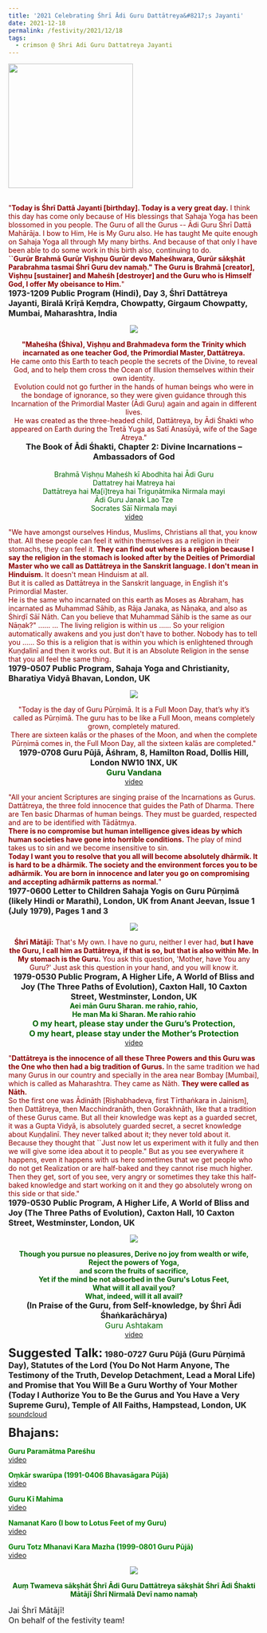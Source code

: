 ```yaml
---
title: '2021 Celebrating Śhrī Ādi Guru Dattātreya&#8217;s Jayanti'
date: 2021-12-18
permalink: /festivity/2021/12/18
tags:
  - crimson @ Shri Adi Guru Dattatreya Jayanti
---
```


<div style="text-align: left"><img src="/images/image1.png" width="250" /></div><br>

<p>
<font color="DarkRed">"<b>Today is Śhrī Dattā Jayanti [birthday]. Today is a very great day.</b> I think this day has come only because of His blessings that Sahaja Yoga has been blossomed in you people. The Guru of all the Gurus -- Ādi Guru Śhrī Dattā Mahārāja. I bow to Him, He is My Guru also. He has taught Me quite enough on Sahaja Yoga all through My many births. And because of that only I have been able to do some work in this birth also, continuing to do.<br>
<b>``Gurūr Brahmā Gurūr Viṣhṇu Gurūr devo Maheśhwara, Gurūr sākṣhāt Parabrahma tasmai Śhrī Guru dev namaḥ." The Guru is Brahmā [creator], Viṣhṇu [sustainer] and Maheśh [destroyer] and the Guru who is Himself God, I offer My obeisance to Him.</b>"</font><br>
<font size="+0"><b>1973-1209 Public Program (Hindi), Day 3, Śhrī Dattātreya Jayanti, Biralā Krīṛā Keṃdra, Chowpatty, Girgaum Chowpatty, Mumbai, Maharashtra, India</b></font>
</p>

<div style="text-align: center"><img src="/images/image858.png" /></div>

<p style=" text-align:center;">
<font color="DarkRed"><b>"Maheśha (Śhiva), Viṣhṇu and Brahmadeva form the Trinity which incarnated as one teacher God, the Primordial Master, Dattātreya.</b><br> 
He came onto this Earth to teach people the secrets of the Divine, to reveal God, and to help them cross the Ocean of Illusion themselves within their own identity.<br>
Evolution could not go further in the hands of human beings who were in the bondage of ignorance, so they were given guidance through this Incarnation of the Primordial Master (Ādi Guru) again and again in different lives.<br> 
He was created as the three-headed child, Dattātreya, by Ādi Śhakti who appeared on Earth during the Tretā Yuga as Satī Anasūyā, wife of the Sage Atreya."</font><br>
<font size="+0"><b>The Book of Ādi Śhakti, Chapter 2: Divine Incarnations – Ambassadors of God</b></font><br>
<br>
<font color="DarkGreen">Brahmā Viṣhṇu Maheśh kī Abodhita hai Ādi Guru<br>
Dattatrey hai Matreya hai<br>
Dattātreya hai Ma[i]treya hai Triguṇātmika Nirmala mayi<br>
Ādi Guru Janak Lao Tze<br>
Socrates Sāī Nirmala mayi</font><br>
<a href="https://youtu.be/mBnW3jwrIwA">video</a>
</p>

<p>
<font color="DarkRed">"We have amongst ourselves Hindus, Muslims, Christians all that, you know that. All these people can feel it within themselves as a religion in their stomachs, they can feel it. <b>They can find out where is a religion because I say the religion in the stomach is looked after by the Deities of Primordial Master who we call as Dattātreya in the Sanskrit language. I don't mean in Hinduism.</b> It doesn't mean Hinduism at all.<br>
But it is called as Dattātreya in the Sanskrit language, in English it's Primordial Master.<br>
He is the same who incarnated on this earth as Moses as Abraham, has incarnated as Muhammad Sāhib, as Rāja Janaka, as Nāṇaka, and also as Śhirḍī Sāī Nāth. Can you believe that Muhammad Sāhib is the same as our Nāṇak?"
......
... The living religion is within us ...... So your religion automatically awakens and you just don't have to bother. Nobody has to tell you ...... So this is a religion that is within you which is enlightened through Kuṇḍalinī and then it works out. But it is an Absolute Religion in the sense that you all feel the same thing.</font><br>
<font size="+0"><b>1979-0507 Public Program, Sahaja Yoga and Christianity, Bharatiya Vidyā Bhavan, London, UK</b></font>
</p>

<div style="text-align: center"><img src="/images/image859.png" /></div>

<p style=" text-align:center;">
<font color="DarkRed">"Today is the day of Guru Pūrṇimā. It is a Full Moon Day, that’s why it’s called as Pūrṇimā. 
The guru has to be like a Full Moon, means completely grown, completely matured.<br>
There are sixteen kalās or the phases of the Moon, and when the complete Pūrṇimā comes in, the Full Moon Day, all the sixteen kalās are completed."</font><br>
<font size="+0"><b>1979-0708 Guru Pūjā, Āśhram, 8, Hamilton Road, Dollis Hill, London NW10 1NX, UK</b></font><br>
<font size="+0"><font color="DarkGreen"><b>Guru Vandana</b></font></font><br>
<a href="https://seven-teams.github.io/Videos_Links.html">video</a>
</p>

<p>
<font color="DarkRed">"All your ancient Scriptures are singing praise of the Incarnations as Gurus. Dattātreya, the three fold innocence that guides the Path of Dharma. There are Ten basic Dharmas of human beings. They must be guarded, respected and are to be identified with Tādātmya.<br>
<b>There is no compromise but human intelligence gives ideas by which human societies have gone into horrible conditions.</b> The play of mind takes us to sin and we become insensitive to sin.<br>
<b>Today I want you to resolve that you all will become absolutely dhārmik. It is hard to be a dhārmik. The society and the environment forces you to be adhārmik. You are born in innocence and later you go on compromising and accepting adhārmik patterns as normal.</b>"</font><br>
<font size="+0"><b>1977-0600 Letter to Children Sahaja Yogis on Guru Pūrṇimā (likely Hindi or Marathi), London, UK from Anant Jeevan, Issue 1 (July 1979), Pages 1 and 3</b></font>
</p>

<div style="text-align: center"><img src="/images/image860.png" /></div>

<p style=" text-align:center;">
<font color="DarkRed"><b>Śhrī Mātājī:</b> That's My own. I have no guru, neither I ever had, <b>but I have the Guru, I call him as Dattātreya, if that is so, but that is also within Me. In My stomach is the Guru.</b> You ask this question, 'Mother, have You any Guru?' Just ask this question in your hand, and you will know it.</font><br>
<font size="+0"><b>1979-0530 Public Program, A Higher Life, A World of Bliss and Joy (The Three Paths of Evolution), Caxton Hall, 10 Caxton Street, Westminster, London, UK</b></font><br>
<font color="DarkGreen"><b>Aei mān Guru Sharan. me rahio, rahio,<br> 
He man Ma ki Sharan. Me rahio rahio</b><br>
<font size="+0"><b>O my heart, please stay under the Guru’s Protection,<br> 
O my heart, please stay under the Mother’s Protection</b></font></font><br>
<a href="https://youtu.be/qRDLZNVcF6M">video</a>
</p>

<p>
<font color="DarkRed">"<b>Dattātreya is the innocence of all these Three Powers and this Guru was the One who then had a big tradition of Gurus.</b> In the same tradition we had many Gurus in our country and specially in the area near Bombay [Mumbai], which is called as Maharashtra. They came as Nāth. <b>They were called as Nāth.</b><br>
So the first one was Ādināth [Ṛiṣhabhadeva, first Tīrthaṅkara in Jainism], then Dattātreya, then Macchindranāth, then Gorakhnāth, like that a tradition of these Gurus came. But all their knowledge was kept as a guarded secret, it was a Gupta Vidyā, is absolutely guarded secret, a secret knowledge about Kuṇḍalinī. They never talked about it; they never told about it. Because they thought that ``Just now let us experiment with it fully and then we will give some idea about it to people." But as you see everywhere it happens, even it happens with us here sometimes that we get people who do not get Realization or are half-baked and they cannot rise much higher. Then they get, sort of you see, very angry or sometimes they take this half-baked knowledge and start working on it and they go absolutely wrong on this side or that side."</font><br>
<font size="+0"><b>1979-0530 Public Program, A Higher Life, A World of Bliss and Joy (The Three Paths of Evolution), Caxton Hall, 10 Caxton Street, Westminster, London, UK</b></font>
</p>

<div style="text-align: center"><img src="/images/image861.png" /></div>

<p style=" text-align:center;">
<font color="DarkGreen"><b>Though you pursue no pleasures,
Derive no joy from wealth or wife,<br>
Reject the powers of Yoga,<br>
and scorn the fruits of sacrifice,<br>
Yet if the mind be not absorbed in the Guru's Lotus Feet,<br>
What will it all avail you?<br>
What, indeed, will it all avail?</b></font><br>
<font size="+0"><b>(In Praise of the Guru, from Self-knowledge, by Śhrī Ādi Śhaṅkarāchārya)</b></font><br>
<font color="DarkGreen"><font size="+0">Guru Ashtakam</font></font><br>
<a href="https://seven-teams.github.io/Videos_Links.html">video</a>
</p>

<font size="+2"><b>Suggested Talk:</b></font> 
<font size="+0"><b>1980-0727 Guru Pūjā (Guru Pūrṇimā Day), Statutes of the Lord (You Do Not Harm Anyone, The Testimony of the Truth, Develop Detachment, Lead a Moral Life) and Promise that You Will Be a Guru Worthy of Your Mother (Today I Authorize You to Be the Gurus and You Have a Very Supreme Guru), Temple of All Faiths, Hampstead, London, UK</b></font>
<a href="https://soundcloud.com/sahaja-library/guru-puja-1980"> soundcloud</a><br>

<font size="+2"><b>Bhajans:</b></font>

<p>
<font color="green"><b>Guru Paramātma Pareśhu</b></font><br>
<a href="https://seven-teams.github.io/Videos_Links.html">video</a>
</p>
 
<p>
<font color="green"><b>Oṃkār swarūpa (1991-0406 Bhavasāgara Pūjā)</b></font><br>
<a href="https://seven-teams.github.io/Videos_Links.html">video</a>
</p>

<p>
<font color="green"><b>Guru Kī Mahima</b></font><br>
<a href="https://seven-teams.github.io/Videos_Links.html">video</a>
</p>

<p>
<font color="green"><b>Namanat Karo (I bow to Lotus Feet of my Guru)</b></font><br>
<a href="https://youtu.be/KEdz1c-gM_4?list=PL407136734B2B056D">video</a> 
</p>

<p>
<font color="green"><b>Guru Totz Mhanavi Kara Mazha (1999-0801 Guru Pūjā)</b></font><br>
<a href="https://seven-teams.github.io/Videos_Links.html">video</a>
</p>

<div style="text-align: center"><img src="/images/image862.png" /></div>

<p style="color:DarkGreen; text-align:center;">
<b>Auṃ Twameva sākṣhāt Śhrī Ādi Guru Dattātreya sākṣhāt Śhrī Ādi Śhakti Mātājī Śhrī Nirmalā Devī namo namaḥ</b><br>
</p>

<p>
<font size="+0">Jai Śhrī Mātājī!<br>
On behalf of the festivity team!</font>
</p>